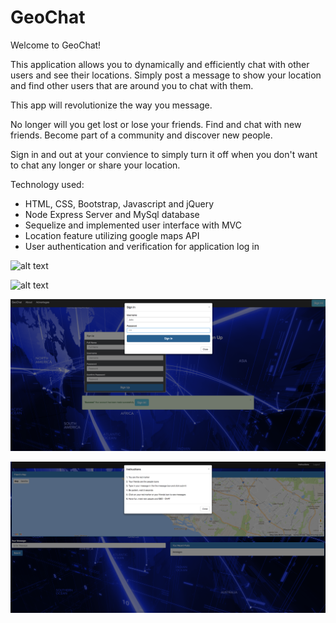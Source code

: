 # GeoChat

Welcome to GeoChat! 

This application allows you to dynamically and efficiently chat with other users and see their locations. Simply post a message to show your location and find other users that are around you to chat with them. 

This app will revolutionize the way you message.

No longer will you get lost or lose your friends.
Find and chat with new friends.
Become part of a community and discover new people.

Sign in and out at your convience to simply turn it off when you don't want to chat any longer or share your location.


Technology used:

- HTML, CSS, Bootstrap, Javascript and jQuery
- Node Express Server and MySql database
- Sequelize and implemented user interface with MVC
- Location feature utilizing google maps API
- User authentication and verification for application log in



 ![alt text](public/images/ScreenShot1.png)


 ![alt text](public/images/ScreenShot2.png)


 ![alt text](public/images/ScreenShot3.png)


 ![alt text](public/images/ScreenShot4.png)
